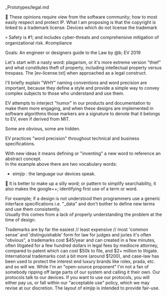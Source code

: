 _Prototypes/legal.md

🚀 These opinions require view from the software community; how to most easily respect and protect IP.
What I am proposing is that the copyright is linked to a trademark license. Devices which do not
license the trademark 

💀 Safety is #1; and includes cyber-threats and comprehensive mitigation of organizational risk. #compliance

Goals: An engineer or designers guide to the Law
by @b; EV 2019

Let's start with a nasty word: plagarism, or it's more extreme version "thief" and what constitutes 
theft of property, including intellectual property versus trespass.  The [ev-license.txt] when approached
as a legal construct. 

I'll briefly explain "WHY" naming conventions and word precision are important, because they define 
a style and provide a simple way to convey complex subjects to those who understand and use them. 

EV attempts to interject "humor" in our products and documentation to make them more engaging, 
and when these designs are implemented in software algorithms those markers are a signature 
to denote that it belongs to EV, even if derived from MIT. 

Some are obvious, some are hidden.  

EV practices "word precision" throughout technical and business specifications.  

With new ideas it means defining or "inventing" a new word to reference an abstract concept.  
In the example above there are two vocabulary words:
* eimjip : the language our devices speak.

🚀 It is better to make up a silly word; or pattern to simplify searchability, it also makes the 
google++; identifying first use of a term or word. 

For example; if a design is not understood then programmers use a generic interface 
specifications i.e. "_data" and don't bother to define new terms and use them consistently.  
Usually this comes from a lack of properly understanding the problem at the time of design. 

Trademarks are by far the easiest // least expensive // most 'common sense' and 'distinguishable'
form for law for judges and juries it's often "obvious", a trademarks cost $45/year and can created in 
a few minutes, often litigated for a few hundred dollars in legal fees by mediocre attorney, 
compared to patent which can cost $50k to file, and $2+ million to litigate.  International trademarks
cost a bit more (around $1200), and case-law has been used to protect the interest end luxury brands like
rolex, prada, etc. and so will we.  While I'm an "open-source proponent" I'm not a fan of somebody
ripping off large parts of our system and calling it their own.  Our protocols talk to our devices.
If you want to use our protocols, you will either pay us, or fall within our "acceptable use" policy,
which we may revise at our discretion.  The layout of eimjip is intended to provide fair-use. 

